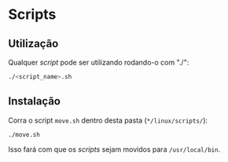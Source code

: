 # Scripts

## Utilização

Qualquer _script_ pode ser utilizando rodando-o com "./":

```bash
./<script_name>.sh
```

## Instalação

Corra o script `move.sh` dentro desta pasta (`*/linux/scripts/`):

```
./move.sh
```

Isso fará com que os _scripts_ sejam movidos para `/usr/local/bin`.
